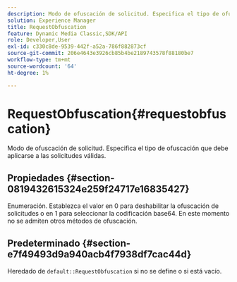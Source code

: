 ```yaml
---
description: Modo de ofuscación de solicitud. Especifica el tipo de ofuscación que debe aplicarse a las solicitudes válidas.
solution: Experience Manager
title: RequestObfuscation
feature: Dynamic Media Classic,SDK/API
role: Developer,User
exl-id: c330c8de-9539-442f-a52a-786f882873cf
source-git-commit: 206e4643e3926cb85b4be2189743578f88180be7
workflow-type: tm+mt
source-wordcount: '64'
ht-degree: 1%

---
```


# RequestObfuscation{#requestobfuscation}

Modo de ofuscación de solicitud. Especifica el tipo de ofuscación que debe aplicarse a las solicitudes válidas.

## Propiedades {#section-0819432615324e259f24717e16835427}

Enumeración. Establezca el valor en 0 para deshabilitar la ofuscación de solicitudes o en 1 para seleccionar la codificación base64. En este momento no se admiten otros métodos de ofuscación.

## Predeterminado {#section-e7f49493d9a940acb4f7938df7cac44d}

Heredado de `default::RequestObfuscation` si no se define o si está vacío.
